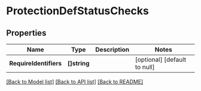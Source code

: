 # ProtectionDefStatusChecks

## Properties
Name | Type | Description | Notes
------------ | ------------- | ------------- | -------------
**RequireIdentifiers** | **[]string** |  | [optional] [default to null]

[[Back to Model list]](../README.md#documentation-for-models) [[Back to API list]](../README.md#documentation-for-api-endpoints) [[Back to README]](../README.md)

